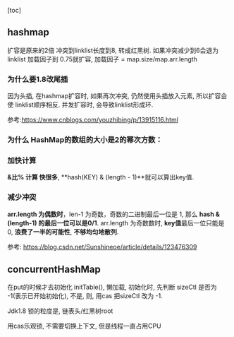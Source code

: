 [toc]

## hashmap

扩容是原来的2倍
冲突到linklist长度到8, 转成红黑树.
如果冲突减少到6会退为linklist
加载因子到 0.75就扩容, 加载因子 = map.size/map.arr.length

### 为什么要1.8改尾插

因为头插, 在hashmap扩容时, 如果再次冲突, 仍然使用头插放入元素, 所以扩容会使 linklist顺序相反. 
并发扩容时, 会导致linklist形成环.

参考:https://www.cnblogs.com/youzhibing/p/13915116.html

### 为什么 HashMap的数组的大小是2的幂次方数：

### **加快计算**

**&比% 计算 快很多**, **hash(KEY) & (length - 1)**就可以算出key值.

### 减少冲突

**arr.length 为偶数时**，len-1 为奇数，奇数的二进制最后一位是 1, 那么 **hash &(length-1) 的最后一位可以是0/1**.
arr.length 为奇数数时, **key值**最后一位只能是0, **浪费了一半的可能性**, **不够均匀地散列**.

参考: https://blog.csdn.net/Sunshineoe/article/details/123476309



## concurrentHashMap

在put的时候才去初始化 initTable(), 懒加载, 
初始化时, 先判断 sizeCtl 是否为 -1(表示已开始初始化), 不是, 则, 用cas 把sizeCtl 改为 -1. 

Jdk1.8 锁的粒度是, 链表头/红黑树root

用cas乐观锁, 不需要切换上下文, 但是线程一直占用CPU



